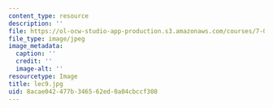 ```yaml
---
content_type: resource
description: ''
file: https://ol-ocw-studio-app-production.s3.amazonaws.com/courses/7-014-introductory-biology-spring-2005/8acae042477b346562ed0a04cbccf308_lec9.jpg
file_type: image/jpeg
image_metadata:
  caption: ''
  credit: ''
  image-alt: ''
resourcetype: Image
title: lec9.jpg
uid: 8acae042-477b-3465-62ed-0a04cbccf308
---
```

